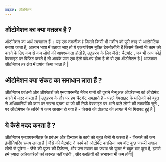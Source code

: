 ```yaml
---
टाइटल: ऑटोमेशन 
---
```

## ऑटोमेशन का क्या मतलब है ?
ऑटोमेशन का अर्थ स्वचालन हैं । यह एक तकनीक है जिसमे किसी भी मशीन को पूरी तरह से
 आटोमेटिक बनाया जाता हैं, आसान भाषा में बताया जाए तो ये एक परिश्रम मुक्ति टेक्नोलॉजी हैं जिसमे किसी भी काम को करने के लिए कम से कम लोगो की आवश्यकता होती हैं, उद्धहरण के लिए जैसे : चैटबॉट , जब भी आप कोई वेबसाइट पर विजिट करते है तो आपके पास एक हेलो पॉपअप होता है तो वो एक ऑटोमेशन है | आजकल ऑटोमेशन हर क्षेत्र में प्रयोग किया जाता है | 

## ऑटोमेशन क्या संकट का समाधान लाता हैं ?
ऑटोमेशन प्रबंधनो और ऑपरेटरों को एनवायरनमेंट मैनेज यानी की पुराने मैन्युअल ऑपरेशन्स को ऑटोमेट करने में मदद करता है | उद्धहरण के तौर पर हम चैटबॉट समझाते है - पहले वेबसाइट के मालिकों को बहुत से अधिकारियों को काम पर रखना पड़ता था जो की सिर्फ वेबसाइट पर आने वाले लोगो की तकलीफे सुने , पर ऑटोमेशन के ज़रिये ये काम आसान हो गया है - जिससे की प्रोडक्ट की लागत में भी गिरावट हुई है | 

## ये कैसे मदद करता है ?
ऑटोमेशन  एनवायरनमेंट्स के प्रबंधन और विन्यास के कार्य को बहुत तेजी से करता है - जिससे की कम इंजीनियरिंग समय लगता है | जैसे की चैटबॉट ने कार्य को ऑटोमेट करलिया अब बॉट कुछ जरूरी सवाल लोगों से पूछेगा - जैसे की यूजर की डिटेल्स, और उस सवाल का जवाब जो यूजर ने बहुत बार पूछा है, इससे हमे ज़्यादा अधिकारिओं की ज़रुरत नहीं पड़ेगी , और गलतियों की संभावना भी कम होंगी| 

